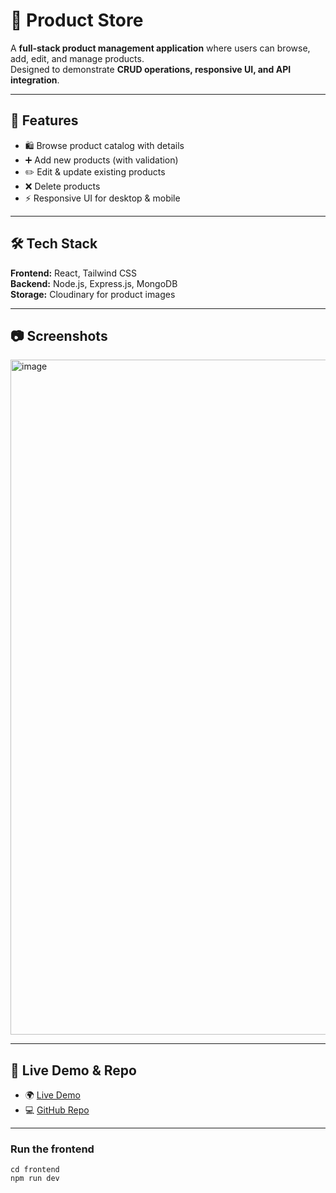 # 🛒 Product Store

A **full-stack product management application** where users can browse, add, edit, and manage products.  
Designed to demonstrate **CRUD operations, responsive UI, and API integration**.

---

## 🚀 Features
- 🛍️ Browse product catalog with details
- ➕ Add new products (with validation)
- ✏️ Edit & update existing products
- ❌ Delete products
- ⚡ Responsive UI for desktop & mobile

---

## 🛠️ Tech Stack
**Frontend:** React, Tailwind CSS  
**Backend:** Node.js, Express.js, MongoDB  
**Storage:** Cloudinary for product images  

---

## 📷 Screenshots
<img width="1920" height="1080" alt="image" src="https://github.com/user-attachments/assets/4b9efe37-eb5d-4262-a8bf-9a9a2c15985e" />


---

## 🔗 Live Demo & Repo
- 🌍 [Live Demo](https://product-store-blsq.onrender.com)  
- 💻 [GitHub Repo](https://github.com/Anni-3802/Product_Store)  

---

### Run the frontend

```shell
cd frontend
npm run dev
```
